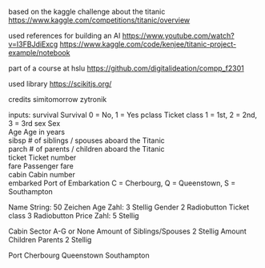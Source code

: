based on the kaggle challenge about the titanic
https://www.kaggle.com/competitions/titanic/overview

used references for building an AI
https://www.youtube.com/watch?v=I3FBJdiExcg
https://www.kaggle.com/code/kenjee/titanic-project-example/notebook

part of a course at hslu
https://github.com/digitalideation/compp_f2301

used library
https://scikitjs.org/

credits
simitomorrow
zytronik



inputs:
survival 	Survival 	                                0 = No, 1 = Yes
pclass 	    Ticket class 	                            1 = 1st, 2 = 2nd, 3 = 3rd
sex 	    Sex 	
Age 	    Age in years 	
sibsp 	    # of siblings / spouses aboard the Titanic 	
parch 	    # of parents / children aboard the Titanic 	
ticket 	    Ticket number 	
fare 	    Passenger fare 	
cabin 	    Cabin number 	
embarked 	Port of Embarkation 	                    C = Cherbourg, Q = Queenstown, S = Southampton


Name            String:     50 Zeichen
Age             Zahl:       3 Stellig
Gender                      2 Radiobutton 
Ticket class                3 Radiobutton
Price           Zahl:       5 Stellig

Cabin Sector                A-G or None
Amount of Siblings/Spouses  2 Stellig
Amount Children Parents     2 Stellig

Port
Cherbourg   Queenstown  Southampton
